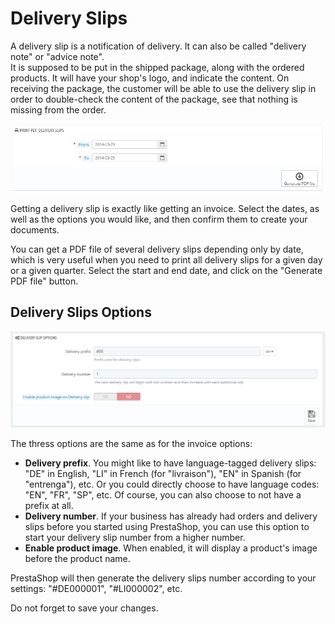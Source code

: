# Delivery Slips

A delivery slip is a notification of delivery. It can also be called "delivery note" or "advice note".\
&#x20;It is supposed to be put in the shipped package, along with the ordered products. It will have your shop's logo, and indicate the content. On receiving the package, the customer will be able to use the delivery slip in order to double-check the content of the package, see that nothing is missing from the order.

![](<../../../.gitbook/assets/23038611 (1).png>)

Getting a delivery slip is exactly like getting an invoice. Select the dates, as well as the options you would like, and then confirm them to create your documents.

You can get a PDF file of several delivery slips depending only by date, which is very useful when you need to print all delivery slips for a given day or a given quarter. Select the start and end date, and click on the "Generate PDF file" button.

## Delivery Slips Options <a href="#deliveryslips-deliveryslipsoptions" id="deliveryslips-deliveryslipsoptions"></a>

![](<../../../.gitbook/assets/38469749 (1).png>)

The thress options are the same as for the invoice options:

* **Delivery prefix**. You might like to have language-tagged delivery slips: "DE" in English, "LI" in French (for "livraison"), "EN" in Spanish (for "entrenga"), etc. Or you could directly choose to have language codes: "EN", "FR", "SP", etc. Of course, you can also choose to not have a prefix at all.
* **Delivery number**. If your business has already had orders and delivery slips before you started using PrestaShop, you can use this option to start your delivery slip number from a higher number.
* **Enable product image**. When enabled, it will display a product's image before the product name.

PrestaShop will then generate the delivery slips number according to your settings: "#DE000001", "#LI000002", etc.

Do not forget to save your changes.
